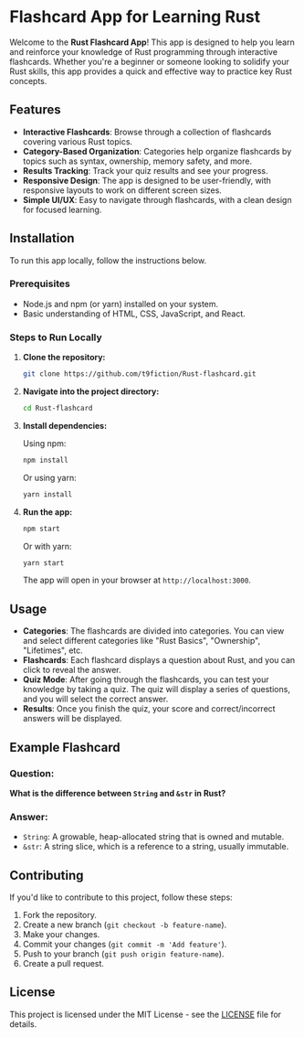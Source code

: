 # Flashcard App for Learning Rust

Welcome to the **Rust Flashcard App**! This app is designed to help you learn and reinforce your knowledge of Rust programming through interactive flashcards. Whether you're a beginner or someone looking to solidify your Rust skills, this app provides a quick and effective way to practice key Rust concepts.

## Features

- **Interactive Flashcards**: Browse through a collection of flashcards covering various Rust topics.
- **Category-Based Organization**: Categories help organize flashcards by topics such as syntax, ownership, memory safety, and more.
- **Results Tracking**: Track your quiz results and see your progress.
- **Responsive Design**: The app is designed to be user-friendly, with responsive layouts to work on different screen sizes.
- **Simple UI/UX**: Easy to navigate through flashcards, with a clean design for focused learning.

## Installation

To run this app locally, follow the instructions below.

### Prerequisites

- Node.js and npm (or yarn) installed on your system.
- Basic understanding of HTML, CSS, JavaScript, and React.

### Steps to Run Locally

1. **Clone the repository:**

   ```bash
   git clone https://github.com/t9fiction/Rust-flashcard.git
   ```

2. **Navigate into the project directory:**

   ```bash
   cd Rust-flashcard
   ```

3. **Install dependencies:**

   Using npm:

   ```bash
   npm install
   ```

   Or using yarn:

   ```bash
   yarn install
   ```

4. **Run the app:**

   ```bash
   npm start
   ```

   Or with yarn:

   ```bash
   yarn start
   ```

   The app will open in your browser at `http://localhost:3000`.

## Usage

- **Categories**: The flashcards are divided into categories. You can view and select different categories like "Rust Basics", "Ownership", "Lifetimes", etc.
- **Flashcards**: Each flashcard displays a question about Rust, and you can click to reveal the answer. 
- **Quiz Mode**: After going through the flashcards, you can test your knowledge by taking a quiz. The quiz will display a series of questions, and you will select the correct answer.
- **Results**: Once you finish the quiz, your score and correct/incorrect answers will be displayed.

## Example Flashcard

### Question:
**What is the difference between `String` and `&str` in Rust?**

### Answer:
- `String`: A growable, heap-allocated string that is owned and mutable.
- `&str`: A string slice, which is a reference to a string, usually immutable.

## Contributing

If you'd like to contribute to this project, follow these steps:

1. Fork the repository.
2. Create a new branch (`git checkout -b feature-name`).
3. Make your changes.
4. Commit your changes (`git commit -m 'Add feature'`).
5. Push to your branch (`git push origin feature-name`).
6. Create a pull request.

## License

This project is licensed under the MIT License - see the [LICENSE](LICENSE) file for details.

